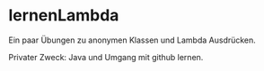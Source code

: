 # lernenLambda
Ein paar Übungen zu anonymen Klassen und Lambda Ausdrücken.

Privater Zweck: Java und Umgang mit github lernen.
